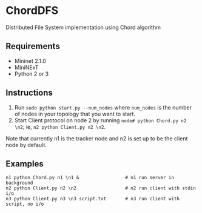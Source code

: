# ChordDFS
Distributed File System implementation using Chord algorithm

## Requirements
- Mininet 2.1.0
- MiniNExT
- Python 2 or 3


## Instructions
1. Run `sudo python start.py --num_nodes` where `num_nodes` is the number of nodes in your topology that you want to start.
2. Start Client protocol on node 2 by running `node# python Chord.py n2 \n2`; ie, `n2 python Client.py n2 \n2`.

Note that currently n1 is the tracker node and n2 is set up to be the client node by default.

## Examples
```
n1 python Chord.py n1 \n1 &					# n1 run server in background
n2 python Client.py n2 \n2					# n2 run client with stdin i/o
n3 python Client.py n3 \n3 script.txt 		# n3 run client with script, no i/o
```